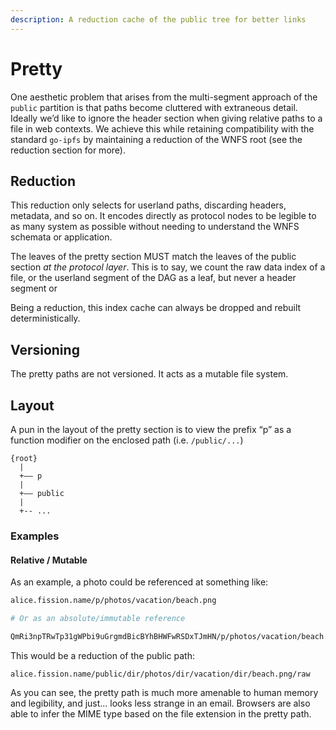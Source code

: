 ```yaml
---
description: A reduction cache of the public tree for better links
---
```


# Pretty

One aesthetic problem that arises from the multi-segment approach of the `public` partition is that paths become cluttered with extraneous detail. Ideally we’d like to ignore the header section when giving relative paths to a file in web contexts. We achieve this while retaining compatibility with the standard `go-ipfs` by maintaining a reduction of the WNFS root \(see the reduction section for more\).

## Reduction

This reduction only selects for userland paths, discarding headers, metadata, and so on. It encodes directly as protocol nodes to be legible to as many system as possible without needing to understand the WNFS schemata or application.

The leaves of the pretty section MUST match the leaves of the public section _at the protocol layer_. This is to say, we count the raw data index of a file, or the userland segment of the DAG as a leaf, but never a header segment or

Being a reduction, this index cache can always be dropped and rebuilt deterministically.

## Versioning

The pretty paths are not versioned. It acts as a mutable file system.

## Layout

A pun in the layout of the pretty section is to view the prefix “p” as a function modifier on the enclosed path \(i.e. `/public/...`\)

```text
{root}
  |
  +—— p
  |
  +—— public
  |
  +-- ...
```

### Examples

#### Relative / Mutable

As an example, a photo could be referenced at something like:

```bash
alice.fission.name/p/photos/vacation/beach.png

# Or as an absolute/immutable reference

QmRi3npTRwTp31gWPbi9uGrgmdBicBYhBHWFwRSDxTJmHN/p/photos/vacation/beach.png
```

This would be a reduction of the public path:

```text
alice.fission.name/public/dir/photos/dir/vacation/dir/beach.png/raw
```

As you can see, the pretty path is much more amenable to human memory and legibility, and just... looks less strange in an email. Browsers are also able to infer the MIME type based on the file extension in the pretty path.

